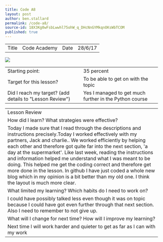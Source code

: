 ```yaml
---
title: Code A8
layout: post
author: ben.stallard
permalink: /code-a8/
source-id: 18X3Kg0wFsbLwwhl75ohW_q_DHcNnGYMkqnOKsWbTCOM
published: true
---
```

<table>
  <tr>
    <td>Title</td>
    <td>Code Academy</td>
    <td>Date</td>
    <td>28/6/17</td>
  </tr>
</table>
<img src="https://github.com/benstallard/benstallard04.github.io/blob/master/public/Screen%20Shot%202017-06-28%20at%2012.00.07.png?raw=true" />



<table>
  <tr>
    <td>Starting point:</td>
    <td>35 percent</td>
  </tr>
  <tr>
    <td>Target for this lesson?</td>
    <td>To be  able to get on with the topic</td>
  </tr>
  <tr>
    <td>Did I reach my target? 
(add details to "Lesson Review")</td>
    <td> Yes I managed to get much further in the Python course</td>
  </tr>
</table>


<table>
  <tr>
    <td>Lesson Review</td>
  </tr>
  <tr>
    <td>How did I learn? What strategies were effective? </td>
  </tr>
  <tr>
    <td>Today I made sure that I read through the descriptions and instructions precisely.Today I worked effectively with my partners, Jack and charlie.. We worked efficiently by helping each other and therefore got quite far into the next section, 'a day at the supermarket'. Like last week, reading the instructions and information helped me understand what I was meant to be doing. This helped me get the coding correct and therefore get more done in the lesson.
In github I have just coded a whole new blog which in my opinion is a bit better than my old one. I think the layout is much more clear.


</td>
  </tr>
  <tr>
    <td>What limited my learning? Which habits do I need to work on? </td>
  </tr>
  <tr>
    <td>I could have possibly talked less even though it was on topic because I could have got even further through that next section. Also I need to remember to not give up.
</td>
  </tr>
  <tr>
    <td>What will I change for next time? How will I improve my learning?</td>
  </tr>
  <tr>
    <td>Next time I will work harder and quieter to get as far as I can with my work</td>
  </tr>
</table>


